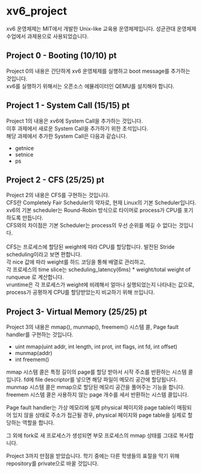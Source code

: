 # xv6_project
xv6 운영체제는 MIT에서 개발한 Unix-like 교육용 운영체제입니다.
성균관대 운영체제 수업에서 과제용으로 사용되었습니다.

## Project 0 - Booting (10/10) pt
Project 0의 내용은 간단하게 xv6 운영체제를 실행하고 boot message를 추가하는 것입니다.<br>
xv6를 실행하기 위해서는 오픈소스 에뮬레이터인 QEMU를 설치해야 합니다. <br>

## Project 1 - System Call (15/15) pt
Project 1의 내용은 xv6에 System Call을 추가하는 것입니다. <br>
이후 과제에서 새로운 System Call을 추가하기 위한 초석입니다. <br>
해당 과제에서 추가한 System Call은 다음과 같습니다.
* getnice
* setnice
* ps <br>

## Project 2 - CFS (25/25) pt
Project 2의 내용은 CFS를 구현하는 것입니다.<br>
CFS란 Completely Fair Scheduler의 약자로, 현재 Linux의 기본 Scheduler입니다. <br>
xv6의 기본 scheduler는 Round-Robin 방식으로 타이머로 process가 CPU를 포기하도록 만듭니다. <br>
CFS와의 차이점은 기본 Scheduler는 process의 우선 순위를 메길 수 없다는 것입니다. <br><br>
CFS는 프로세스에 할당된 weight에 따라 CPU를 할당합니다. 발전된 Stride scheduling이라고 보면 편합니다.<br>
각 nice 값에 따라 weight를 하드 코딩을 통해 배열로 관리하고,<br> 각 프로세스의 time slice는 scheduling_latency(6ms) * weight/total weight of runqueue 로 계산합니다.<br>
vruntime은 각 프로세스가 weight에 비례해서 얼마나 실행되었는지 나타내는 값으로, process가 공평하게 CPU를 할당받았는지 비교하기 위해 쓰입니다.<br>

## Project 3- Virtual Memory (25/25) pt
Project 3의 내용은 mmap(), munmap(), freemem() 시스템 콜, Page fault handler를 구현하는 것입니다. <br>
* uint mmap(uint addr, int length, int prot, int flags, int fd, int offset)
* munmap(addr)
* int freemem()

mmap 시스템 콜은 특정 길이의 page를 할당 받아서 시작 주소를 반환하는 시스템 콜입니다. fd에 file descriptor를 넣으면 해당 파일이 메모리 공간에 할당됩니다. <br>
munmap 시스템 콜은 mmap으로 할당된 메모리 공간을 풀어주는 기능을 합니다. <br>
freemem 시스템 콜은 사용하지 않는 page 개수를 세서 반환하는 시스템 콜입니다. <br>

Page fault handler는 가상 메모리에 실제 physical 페이지와 page table이 매핑되어 있지 않을 상태로 주소가 접근될 경우, physical 페이지와 page table을 실제로 할당하는 역할을 합니다. <br>

그 외에 fork로 새 프로세스가 생성되면 부모 프로세스의 mmap 상태를 그대로 복사합니다. 

Project 3까지 만점을 받았습니다. 학기 중에는 다른 학생들의 표절을 막기 위해 repository를 private으로 바꿀 것입니다.
